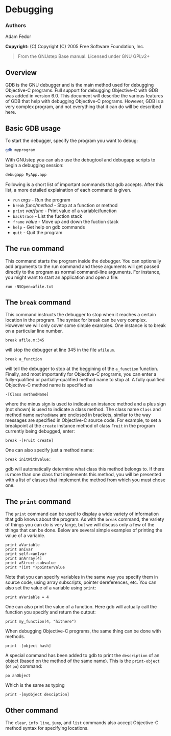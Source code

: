 # Debugging

### Authors

Adam Fedor  

**Copyright:** (C) Copyright (C) 2005 Free Software Foundation, Inc.

> From the GNUstep Base manual.
> Licensed under GNU GPLv2+

## Overview

GDB is the GNU debugger and is the main method used for debugging Objective-C programs. Full support for debugging Objective-C with GDB was added in version 6.0. This document will describe the various features of GDB that help with debugging Objective-C programs. However, GDB is a very complex program, and not everything that it can do will be described here.

## Basic GDB usage

To start the debugger, specify the program you want to debug:

```bash
gdb myprogram
```       

With GNUstep you can also use the debugtool and debugapp scripts to begin a debugging session:

```bash       
debugapp MyApp.app
```

Following is a short list of important commands that gdb accepts. After this list, a more detailed explaination of each command is given.

-   `run` *args* - Run the program
-   `break` *func/method* - Stop at a function or method
-   `print` *var/func* - Print value of a variable/function
-   `backtrace` - List the fuction stack
-   `frame` *value* - Move up and down the fuction stack
-   `help` - Get help on gdb commands
-   `quit` - Quit the program

<span id="001002000000">The `run` command</span>
------------------------------------------------

This command starts the program inside the debugger. You can optionally add arguments to the run command and these arguments will get passed directly to the program as normal command-line arguments. For instance, you might want to start an application and open a file:

```gdb
run -NSOpen=afile.txt
```    

<span id="001003000000">The `break` command</span>
--------------------------------------------------

This command instructs the debugger to stop when it reaches a certain location in the program. The syntax for break can be very complex. However we will only cover some simple examples. One instance is to break on a particular line number.

```gdb
break afile.m:345
```

will stop the debugger at line 345 in the file `afile.m`.

```gdb
break a_function
```

will tell the debugger to stop at the beggining of the `a_function` function. Finally, and most importantly for Objective-C programs, you can enter a fully-qualified or partially-qualified method name to stop at. A fully qualified Objective-C method name is specified as

```gdb
-[Class methodName]
```

where the minus sign is used to indicate an instance method and a plus sign (not shown) is used to indicate a class method. The class name `Class` and method name `methodName` are enclosed in brackets, similar to the way messages are specified in Objective-C source code. For example, to set a breakpoint at the `create` instance method of class `Fruit` in the program currently being debugged, enter:

```gdb
break -[Fruit create]
```

One can also specify just a method name:

```gdb
break initWithValue:
```

gdb will automatically determine what class this method belongs to. If there is more than one class that implements this method, you will be presented with a list of classes that implement the method from which you must chose one.

<span id="001004000000">The `print` command</span>
--------------------------------------------------

The `print` command can be used to display a wide variety of information that gdb knows about the program. As with the `break` command, the variety of things you can do is very large, but we will discuss only a few of the things that can be done. Below are several simple examples of printing the value of a variable.

```gdb
print aVariable
print anIvar
print self->anIvar
print anArray[4]
print aStruct.subvalue
print *(int *)pointerValue
```

Note that you can specify variables in the same way you specify them in source code, using array subscripts, pointer dereferences, etc. You can also set the value of a variable using `print`:

```gdb
print aVariable = 4
```

One can also print the value of a function. Here gdb will actually call the function you specify and return the output:

```gdb
print my_function(4, "hithere")
```

When debugging Objective-C programs, the same thing can be done with methods.

```gdb
print -[object hash]
```

A special command has been added to gdb to print the `description` of an object (based on the method of the same name). This is the `print-object` (or `po`) command:

```gdb
po anObject
```

Which is the same as typing

```gdb
print -[myObject desciption]
```

<span id="001005000000">Other command</span>
--------------------------------------------

The `clear`, `info line`, `jump`, and `list` commands also accept Objective-C method syntax for specifying locations.


